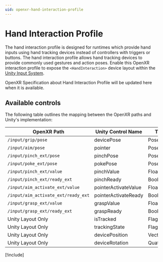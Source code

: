 ```yaml
---
uid: openxr-hand-interaction-profile
---
```

# Hand Interaction Profile

The hand interaction profile is designed for runtimes which provide hand inputs using hand tracking devices instead of controllers with triggers or buttons.
The hand interaction profile allows hand tracking devices to provide commonly used gestures and action poses. Enable this OpenXR interaction profile to expose the `<HandInteraction>` device layout within the [Unity Input System](xref:input-system-index).

OpenXR Specification about Hand Interaction Profile will be updated here when it is available.

## Available controls

The following table outlines the mapping between the OpenXR paths and Unity's implementation:

| OpenXR Path | Unity Control Name | Type |
|----|----|----|
|`/input/grip/pose` | devicePose | Pose |
|`/input/aim/pose` | pointer | Pose |
|`/input/pinch_ext/pose` | pinchPose | Pose |
|`/input/poke_ext/pose` | pokePose | Pose |
|`/input/pinch_ext/value`| pinchValue | Float |
|`/input/pinch_ext/ready_ext` | pinchReady | Boolean|
|`/input/aim_activate_ext/value`| pointerActivateValue | Float |
|`/input/aim_activate_ext/ready_ext` | pointerActivateReady | Boolean|
|`/input/grasp_ext/value`| graspValue | Float |
|`/input/grasp_ext/ready_ext` | graspReady | Boolean|
| Unity Layout Only  | isTracked | Flag Data |
| Unity Layout Only  | trackingState | Flag Data |
| Unity Layout Only  | devicePosition | Vector3 |
| Unity Layout Only  | deviceRotation | Quaternion |

[!include[](snippets/unity-layout.md)]
